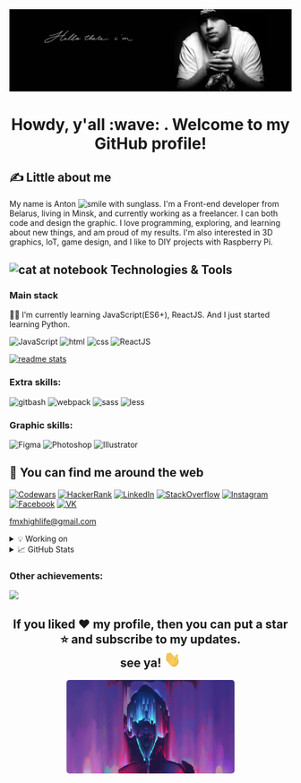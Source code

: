 <a href="https://knnfmx.github.io/rsschool-cv"> 
  <img src="assets/header.gif" alt="header photo" />
</a>

<h1 align='center'>Howdy, y'all  :wave: . Welcome to my GitHub profile!</h1>

## &#x270d; Little about me 


My name is Anton <img src="https://emojis.slackmojis.com/emojis/images/1531849430/4246/blob-sunglasses.gif?1531849430" alt="smile with sunglass" width="30">. I'm a Front-end developer from Belarus, living in Minsk, and currently working as a freelancer. I can both code and design the graphic. I love programming, exploring, and learning about new things, and am proud of my results. I'm also interested in 3D graphics, IoT, game design, and I like to DIY projects with Raspberry Pi.

## <img src="https://media.giphy.com/media/WUlplcMpOCEmTGBtBW/giphy.gif" alt="cat at notebook" width="30"> Technologies & Tools


### Main stack


👨‍🎓 I’m currently learning JavaScript(ES6+), ReactJS. And I just started learning Python.


![JavaScript](https://img.shields.io/badge/-JavaScript-d7f100?style=for-the-badge&logo=javascript&logoColor=0d1117)
![html](https://img.shields.io/badge/-html5-d7f100?style=for-the-badge&logo=html5&logoColor=0d1117)
![css](https://img.shields.io/badge/-css3-d7f100?style=for-the-badge&logo=css3&logoColor=0d1117)
![ReactJS](https://img.shields.io/badge/-ReactJS-00bbb8?style=for-the-badge&logo=React&logoColor=0d1117)


<p>
  <a href="https://github.com/knnfmx">
    <img src="https://github-readme-stats.vercel.app/api/top-langs/?username=knnfmx&layout=compact&theme=highcontrast" alt="readme stats"/>
  </a>
</p>


### Extra skills:


![gitbash](https://img.shields.io/badge/-Gitbash-0d1117?style=for-the-badge&logo=git&logoColor)
![webpack](https://img.shields.io/badge/-webpack-0d1117?style=for-the-badge&logo=webpack&logoColor)
![sass](https://img.shields.io/badge/-sass-0d1117?style=for-the-badge&logo=sass&logoColor)
![less](https://img.shields.io/badge/-less-0d1117?style=for-the-badge&logo=less&logoColor)


### Graphic skills:


![Figma](https://img.shields.io/badge/-figma-0d1117?style=for-the-badge&logo=Figma)
![Photoshop](https://img.shields.io/badge/-PhotoShop-0d1117?style=for-the-badge&logo=adobePhotoShop)
![Illustrator](https://img.shields.io/badge/-Illustrator-0d1117?style=for-the-badge&logo=adobeIllustrator)


## 🖖 You can find me around the web


[![Codewars](https://img.shields.io/badge/-Codewars-d7f100?style=for-the-badge&logo=codewars&logoColor=0d1117)](https://www.codewars.com/users/knnfmx)
[![HackerRank](https://img.shields.io/badge/-hackerrank-d7f100?style=for-the-badge&logo=hackerrank&logoColor=0d1117)](https://www.hackerrank.com/knnfmx)
[![LinkedIn](https://img.shields.io/badge/-LinkedIn-d7f100?style=for-the-badge&logo=linkedIn&logoColor=0d1117)](https://www.linkedin.com/in/anton-vasilyuk-283916177/)
[![StackOverflow](https://img.shields.io/badge/-StackOverflow-d7f100?style=for-the-badge&logo=stackoverflow&logoColor=0d1117)](https://stackexchange.com/users/20613866/kennyfmx)
[![Instagram](https://img.shields.io/badge/-Instagram-00bbb8?style=for-the-badge&logo=instagram&logoColor=0d1117)](https://instagram.com/kennyfmx)
[![Facebook](https://img.shields.io/badge/-Facebook-00bbb8?style=for-the-badge&logo=facebook&logoColor=0d1117)](https://www.facebook.com/Kennyfmx)
[![VK](https://img.shields.io/badge/-vkontakte-00bbb8?style=for-the-badge&logo=vk&logoColor=0d1117)](https://vk.com/kennyfmx)


<a href="mailto:fmxhighlife@gmail.com">fmxhighlife@gmail.com</a>


<details>
  <summary> 💡 Working on </summary>
  <br>
  <p align="center">
    <a href="https://github.com/knnfmx/south-park-phone-destroyer">
      <img src="https://github-readme-stats.vercel.app/api/pin/?username=knnfmx&repo=south-park-phone-destroyer&show_owner=true&theme=highcontrast" alt="readme work on"/>
    </a>
  </p>
</details>


<details>
  <summary> &#x1f4c8; GitHub Stats </summary>
  <br>
  <p align="center">
    <a href="https://github.com/knnfmx">
      <img src="https://github-readme-stats.vercel.app/api?username=knnfmx&count_private=true&show_icons=true&theme=highcontrast" alt="readme stats"/>
    </a>
  </p>
</details>


### Other achievements:

<a href="https://www.codewars.com/users/knnfmx">
  <img src="https://www.codewars.com/users/knnfmx/badges/small">
</a>


<h2 align="center">If you liked ❤️ my profile, then you can put a star ⭐ and subscribe to my updates. <br> see ya! 
  <img src="assets/wave-hand.gif" alt="shake hand" width="30">
</h2>
<p align="center">
  <img width="300" src="assets/cyberpunk-glitch.gif" alt="cyber-punk img" style="border-radius:5px">
</p>


